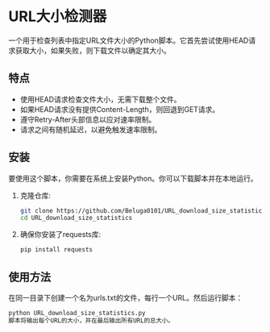# URL大小检测器

一个用于检查列表中指定URL文件大小的Python脚本。它首先尝试使用HEAD请求获取大小，如果失败，则下载文件以确定其大小。

## 特点

- 使用HEAD请求检查文件大小，无需下载整个文件。
- 如果HEAD请求没有提供Content-Length，则回退到GET请求。
- 遵守Retry-After头部信息以应对速率限制。
- 请求之间有随机延迟，以避免触发速率限制。

## 安装

要使用这个脚本，你需要在系统上安装Python。你可以下载脚本并在本地运行。

1. 克隆仓库:
   ```bash
   git clone https://github.com/Beluga0101/URL_download_size_statistics.git
   cd URL_download_size_statistics

2. 确保你安装了requests库:
   ```bash
   pip install requests

## 使用方法

在同一目录下创建一个名为urls.txt的文件，每行一个URL。然后运行脚本：
   ```bash
   python URL_download_size_statistics.py
脚本将输出每个URL的大小，并在最后输出所有URL的总大小。
